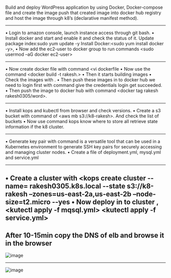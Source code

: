 Build and deploy WordPress application by using Docker,
Docker-compose file and create the image push that created image into docker hub registry and host the image through k8’s (declarative manifest method).

---------------------------------------------------------------------------------------------------------------------------------------------------------------------------------------------------------------------

•	Login to amazon console, launch instance access through git bash.
•	Install docker and start and enable it and check the status of it.
   Update package index:sudo yum update -y
   Install Docker:<sudo yum install docker -y>, <sudo service docker start>
•	Now add the ec2-user to docker group to run commands 
  <sudo usermod –aG docker ec2-user>
  
 --------------------------------------------------------------------------------------------------------------------------------------------------------------------------------------------------------------- 

•	Now create docker file with command <vi dockerfile
•	Now use the command <docker build -t rakesh.>
•	Then it starts building images
•	Check the images with <docker images>.
•	Then push these images in to docker hub we need to login first with command <docker login> give the credentials login get succeeded.
•	Then push the image to docker hub with command <docker tag rakesh rakesh0305/word>.

---------------------------------------------------------------------------------------------------------------------------------------------------------------------------------------------------------------------

•	Install kops and kubectl from browser and check versions.
•	Create a s3 bucket with command of <aws mb s3://k8-rakesh>. And check the list of buckets
•	Now use command 
  <export KOPS_STATE_STORE=S3://k8-rakesh> 
  kops know where to store all retrieve state information if the k8 cluster.
  
  -------------------------------------------------------------------------------------------------------------------------------------------------------------------------------------------------------------------

•	Generate key pair with command <ssh-keygen> is a versatile tool that can be used in a Kubernetes environment to generate SSH key pairs for securely accessing and managing cluster nodes.
•	Create a file of deployment.yml, mysql.yml and service.yml  

---------------------------------------------------------------------------------------------------------------------------------------------------------------------------------------------------------------------

•	Create a cluster with 
  <kops create cluster  --name= rakesh0305.k8s.local --state s3://k8-rakesh –zones=us-east-2a,us-east-2b –node-size=t2.micro --yes
•	Now deploy in to cluster ,
  <kutectl apply -f mqsql.yml>
  <kutectl apply -f  service.yml>
  ------------------------------------------------------------------------------------------------------------------------------------------------------------------------------------------------------------------
  After 10-15min copy the DNS of elb and browse it in the browser
  ------------------------------------------------------------------------------------------------------------------------------------------------------------------------------------------------------------------
 ![image](https://github.com/thudumrakesh/k8-wordpress/assets/144659414/0fd91490-bcf1-463a-bd90-b056168b71ae)
 
  -------------------------------------------------------------------------------------------------------------------------------------------------------------------------------------------------------------------
  
  ![image](https://github.com/thudumrakesh/k8-wordpress/assets/144659414/12557db6-d75f-4327-84e5-2ec068e52b61)
  








